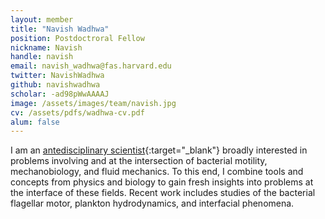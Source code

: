 ```yaml
---
layout: member
title: "Navish Wadhwa"
position: Postdoctroral Fellow
nickname: Navish
handle: navish
email: navish_wadhwa@fas.harvard.edu
twitter: NavishWadhwa
github: navishwadhwa
scholar: -ad98pWwAAAAJ
image: /assets/images/team/navish.jpg
cv: /assets/pdfs/wadhwa-cv.pdf
alum: false
---
```

I am an [antedisciplinary scientist](https://journals.plos.org/ploscompbiol/article?id=10.1371/journal.pcbi.0010006){:target="_blank"} broadly interested in problems involving and at the intersection of bacterial motility, mechanobiology, and fluid mechanics. To this end, I combine tools and concepts from physics and biology to gain fresh insights into problems at the interface of these fields. Recent work includes studies of the bacterial flagellar motor, plankton hydrodynamics, and interfacial phenomena. 